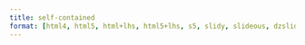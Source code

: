 ```yaml
---
title: self-contained
format: [html4, html5, html+lhs, html5+lhs, s5, slidy, slideous, dzslides, revealjs]
---
```



